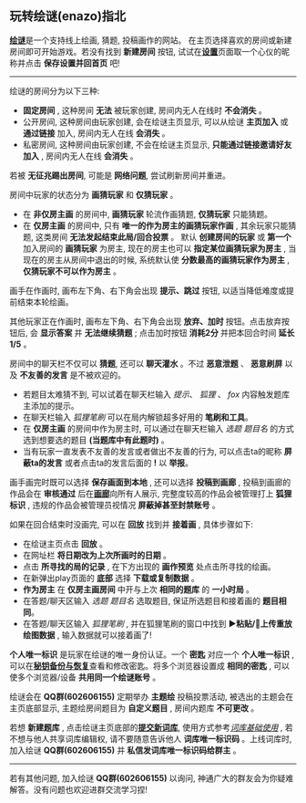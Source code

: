 ## 玩转绘谜(enazo)指北

[__绘谜__](https://enazo.cn)是一个支持线上绘画, 猜题, 投稿画作的网站。
在主页选择喜欢的房间或新建房间即可开始游戏。若没有找到 __新建房间__ 按钮, 试试在[__设置__](https://enazo.cn/setting)页面取一个心仪的昵称并点击 __保存设置并回首页__ 吧! 

---

绘谜的房间分为以下三种:
- __固定房间__ , 这种房间 __无法__ 被玩家创建, 房间内无人在线时 __不会消失__ 。
- 公开房间, 这种房间由玩家创建, 会在绘谜主页显示, 可以从绘谜 __主页加入__ 或 __通过链接__ 加入, 房间内无人在线 __会消失__ 。
- 私密房间, 这种房间由玩家创建, 不会在绘谜主页显示,  __只能通过链接邀请好友加入__ , 房间内无人在线 __会消失__ 。

若被 __无征兆踢出房间__, 可能是 __网络问题__, 尝试刷新房间并重进。

房间中玩家的状态分为 __画猜玩家__ 和 __仅猜玩家__ 。
- 在 __非仅房主画__ 的房间中,  __画猜玩家__ 轮流作画猜题,  __仅猜玩家__ 只能猜题。
- 在 __仅房主画__ 的房间中, 只有 __唯一的作为房主的画猜玩家作画__ , 其余玩家只能猜题, 这类房间 __无法发起结束此局/回合投票__ 。
默认 __创建房间的玩家__ 或 __第一个__ 加入房间的 __画猜玩家__ 为房主, 现在的房主也可以 __指定某位画猜玩家为房主__ , 当现在的房主从房间中退出的时候, 系统默认使 __分数最高的画猜玩家作为房主__ ,  __仅猜玩家不可以作为房主__ 。

画手在作画时, 画布左下角、右下角会出现 __提示、跳过__ 按钮, 以适当降低难度或提前结束本轮绘画。

其他玩家正在作画时, 画布左下角、右下角会出现 __放弃、加时__ 按钮。点击放弃按钮后, 会 __显示答案__ 并 __无法继续猜题__ ; 点击加时按钮 __消耗2分__ 并把本回合时间 __延长1/5__ 。

房间中的聊天栏不仅可以 __猜题__, 还可以 __聊天灌水__ 。不过 __恶意泄题__ 、 __恶意刷屏__ 以及 __不友善的发言__ 是不被欢迎的。
- 若题目太难猜不到, 可以试着在聊天栏输入 _提示_、 _狐狸_ 、 _fox_ 内容触发题库主添加的提示。
- 在聊天栏输入 _狐狸笔刷_ 可以在局内解锁超多好用的 __笔刷和工具__。
- 在 __仅房主画__ 的房间中作为房主时, 可以通过在聊天栏输入 _选题 题目名_ 的方式选到想要选的题目 __(当题库中有此题时)__ 。
- 当有玩家一直发表不友善的发言或者做出不友善的行为, 可以点击ta的昵称 __屏蔽ta的发言__ 或者点击ta的发言后面的 __!__ 以 __举报__。

画手画完时既可以选择 __保存画面到本地__ , 还可以选择 __投稿到画廊__ , 投稿到画廊的作品会在 __审核通过__ 后在[__画廊__](https://enazo.cn/gallery)向所有人展示, 完整度较高的作品会被管理打上 __狐狸标识__ , 违规的作品会被管理员视情况 __屏蔽掉甚至封禁账号__ 。

如果在回合结束时没画完, 可以在 __回放__ 找到并 __接着画__ , 具体步骤如下: 
- 在绘谜主页点击 __回放__ 。
- 在网址栏 __将日期改为上次所画时的日期__ 。
- 点击 __所寻找的局的记录__ , 在下方出现的 __画作预览__ 处点击所寻找的绘画。
- 在新弹出play页面的 __底部__ 选择 __下载或复制数据__ 。
- __作为房主__ 在 __仅房主画房间__ 中开与上次 __相同的题库__ 的 __一小时局__ 。
- 在答题/聊天区输入 _选题 题目名_ 选取题目, 保证所选题目和接着画的 __题目相同__。
- 在答题/聊天区输入 _狐狸笔刷_ , 并在狐狸笔刷的窗口中找到 __▶粘贴/🍢上传重放绘图数据__ , 输入数据就可以接着画了! 

__个人唯一标识__ 是玩家在绘谜的唯一身份认证。一个 __密匙__ 对应一个 __个人唯一标识__ , 可以在[__秘钥备份与恢复__](https://enazo.cn/token-backup.html)查看和修改密匙。将多个浏览器设置成 __相同的密匙__ , 可以使多个浏览器/设备 __共用同一个绘谜账号__ 。

绘谜会在 __QQ群(602606155)__ 定期举办 __主题绘__ 投稿投票活动, 被选出的主题会在主页底部显示, 主题绘房间题目为 __自定义题目__ , 房间内题库 __不可更改__ 。

若想 __新建题库__ , 点击绘谜主页底部的[__提交新词库__](https://enazo.cn/seele.html), 使用方式参考[_词库基础使用_](https://docs.qq.com/doc/DTXhyT1pJbHRFdW5s
) , 若不想与他人共享词库编辑权, 请不要随意告诉他人 __词库唯一标识码__ 。上线词库时, 加入绘谜 __QQ群(602606155)__ 并 __私信发词库唯一标识码给群主__ 。

---

若有其他问题, 加入绘谜 __QQ群(602606155)__ 以询问, 神通广大的群友会为你疑难解答。没有问题也欢迎进群交流学习捏!
